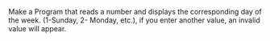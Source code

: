 Make a Program that reads a number and displays the corresponding day of the week. (1-Sunday, 2- Monday, etc.), if you enter another value, an invalid value will appear.